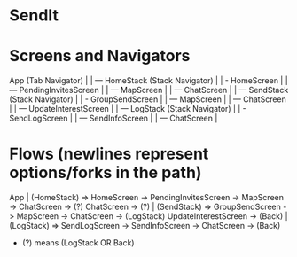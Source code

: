 # SendIt

# Screens and Navigators
App (Tab Navigator)
|
| — HomeStack (Stack Navigator)
| | - HomeScreen
| | — PendingInvitesScreen
| | — MapScreen
| | — ChatScreen
|
| — SendStack (Stack Navigator)
| | - GroupSendScreen
| | — MapScreen
| | — ChatScreen
| | — UpdateInterestScreen
|
| — LogStack (Stack Navigator)
| | - SendLogScreen
| | — SendInfoScreen
| | — ChatScreen
|

# Flows (newlines represent options/forks in the path)
App
| (HomeStack) => HomeScreen -> PendingInvitesScreen ->
                                            MapScreen -> ChatScreen -> (?)
                                            ChatScreen -> (?)
| (SendStack) => GroupSendScreen ->
                                MapScreen -> ChatScreen -> (LogStack)
                                UpdateInterestScreen -> (Back)
| (LogStack) => SendLogScreen -> SendInfoScreen -> ChatScreen -> (Back)

* (?) means (LogStack OR Back)

